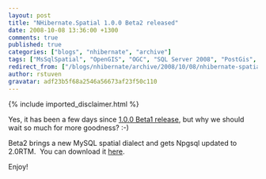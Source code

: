 ```yaml
---
layout: post
title: "NHibernate.Spatial 1.0.0 Beta2 released"
date: 2008-10-08 13:36:00 +1300
comments: true
published: true
categories: ["blogs", "nhibernate", "archive"]
tags: ["MsSqlSpatial", "OpenGIS", "OGC", "SQL Server 2008", "PostGis", "NTS", "SQL Server", "GIS", "spatial", "MySQL"]
redirect_from: ["/blogs/nhibernate/archive/2008/10/08/nhibernate-spatial-1-0-0-beta2-released.aspx/", "/blogs/nhibernate/archive/2008/10/08/nhibernate-spatial-1-0-0-beta2-released.html"]
author: rstuven
gravatar: adf23b5f68a2546a56673af23f50c110
---
```

{% include imported_disclaimer.html %}
<p>Yes, it has been a few days since&nbsp;<a href="/blogs/nhibernate/archive/2008/09/30/nhibernate-spatial-1-0-0-beta1-released.aspx">1.0.0 Beta1 release</a>, but why we should wait so much for more goodness? :-)</p>
<p>Beta2 brings a new MySQL spatial dialect and gets Npgsql updated to 2.0RTM. &nbsp;You can download it <a href="/media/g/spatial/default.aspx">here</a>.</p>
<p>Enjoy!</p>
